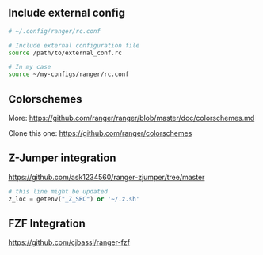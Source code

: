 ## Include external config


```bash
# ~/.config/ranger/rc.conf

# Include external configuration file
source /path/to/external_conf.rc
```

```bash
# In my case
source ~/my-configs/ranger/rc.conf
```

## Colorschemes

More: https://github.com/ranger/ranger/blob/master/doc/colorschemes.md

Clone this one:
https://github.com/ranger/colorschemes

## Z-Jumper integration

https://github.com/ask1234560/ranger-zjumper/tree/master

```python
# this line might be updated
z_loc = getenv("_Z_SRC") or '~/.z.sh'
```

## FZF Integration
https://github.com/cjbassi/ranger-fzf
